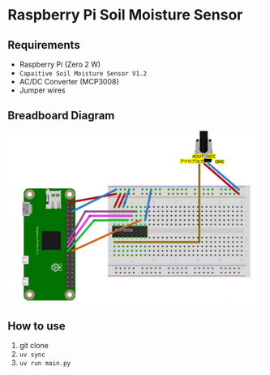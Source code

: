 # Raspberry Pi Soil Moisture Sensor

## Requirements
- Raspberry Pi (Zero 2 W)
- `Capaitive Soil Moisture Sensor V1.2`
- AC/DC Converter (MCP3008)
- Jumper wires

## Breadboard Diagram
![breadboard diagram](docs/breadboard.png)

## How to use
1. git clone
2. `uv sync`
3. `uv run main.py`
